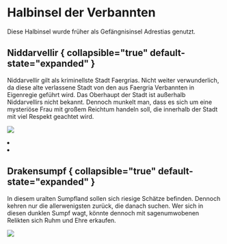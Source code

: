 # Halbinsel der Verbannten

Diese Halbinsel wurde früher als Gefängnisinsel Adrestias genutzt.

## Niddarvellir { collapsible="true" default-state="expanded" }

Niddarvellir gilt als kriminellste Stadt Faergrias. Nicht weiter verwunderlich, da diese alte verlassene Stadt von
den aus Faergria Verbannten in Eigenregie geführt wird. Das Oberhaupt der Stadt ist außerhalb Niddarvellirs nicht
bekannt. Dennoch munkelt man, dass es sich um eine mysteriöse Frau mit großem Reichtum handeln soll, die innerhalb
der Stadt mit viel Respekt geachtet wird.

![](niddarvellir_central_city.jpg)

<procedure title="Charaktere von diesem Ort">
<list columns="3">
<li><a href="Iddra.md"></a></li>
<li><a href="Osswald.md"></a></li>
<!-- <li><a href="Cedrik.md"></a></li> -->
</list>
</procedure>

## Drakensumpf { collapsible="true" default-state="expanded" }

In diesem uralten Sumpfland sollen sich riesige Schätze befinden. Dennoch kehren nur die allerwenigsten zurück, die
danach suchen. Wer sich in diesen dunklen Sumpf wagt, könnte dennoch mit sagenumwobenen Relikten sich Ruhm und Ehre
erkaufen.

![](drakensumpf.jpg)
